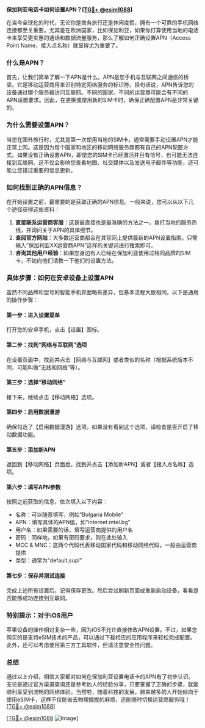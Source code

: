 **保加利亚电话卡如何设置APN？[[TG💪+ @esim1088](https://t.me/s/esim1088)]**

在当今全球化的时代，无论你是商务旅行还是休闲度假，拥有一个可靠的手机网络连接都至关重要。尤其是在欧洲国家，比如保加利亚，如果你打算使用当地的电话卡来享受更实惠的通话和数据流量服务，那么了解如何正确设置APN（Access Point Name，接入点名称）就显得尤为重要了。

### 什么是APN？

首先，让我们简单了解一下APN是什么。APN是您手机与互联网之间通信的桥梁。它是移动运营商用来识别特定网络服务的标识符。换句话说，APN告诉您的设备通过哪个服务器访问互联网。不同的国家、不同的运营商可能会有不同的APN设置要求。因此，在更换或使用新的SIM卡时，确保正确配置APN是非常关键的。

### 为什么需要设置APN？

当您在国外旅行时，尤其是第一次使用当地的SIM卡，通常需要手动设置APN才能正常上网。这是因为每个国家和地区的移动网络服务商都有自己的APN配置方式。如果没有正确设置APN，即使您的SIM卡已经激活并且有信号，也可能无法连接到互联网。这不仅会影响您查看地图、社交媒体以及发送电子邮件等功能，还可能让您错过重要的信息更新。

### 如何找到正确的APN信息？

在开始设置之前，最重要的是获取正确的APN信息。一般来说，您可以从以下几个途径获得这些资料：

1. **直接联系运营商客服**：这是最直接也是最准确的方法之一。拨打当地的服务热线，并询问关于APN的具体细节。
2. **查阅官方网站**：大多数运营商都会在其官网上提供最新的APN设置指南。只需输入“保加利亚XX运营商APN”这样的关键词进行搜索即可。
3. **咨询其他用户经验**：如果您身边有人已经在保加利亚使用过相同品牌的SIM卡，不妨向他们请教一下他们的设置方法。

### 具体步骤：如何在安卓设备上设置APN

虽然不同品牌和型号的智能手机界面略有差异，但基本流程大致相同。以下是通用的操作步骤：

#### 第一步：进入设置菜单
打开您的安卓手机，点击【设置】图标。

#### 第二步：找到“网络与互联网”选项
在设置页面中，找到并点击【网络与互联网】或者类似的名称（根据系统版本不同，可能叫做“无线和网络”等）。

#### 第三步：选择“移动网络”
接下来，继续点击【移动网络】选项。

#### 第四步：启用数据漫游
确保勾选了【启用数据漫游】选项。如果没有看到这个选项，请检查是否开启了移动数据功能。

#### 第五步：添加新APN
返回到【移动网络】页面后，找到并点击【添加新APN】或者【接入点名称】选项。

#### 第六步：填写APN参数
按照之前获取的信息，依次填入以下内容：
- 名称：可以随意填写，例如“Bulgaria Mobile”
- APN：填写具体的APN值，如“internet.mtel.bg”
- 用户名：如果需要的话，填写运营商提供的用户名
- 密码：同样地，如果有密码要求，则在此处输入
- MCC & MNC：这两个代码代表移动国家代码和移动网络代码，一般由运营商提供
- 类型：通常为“default,supl”

#### 第七步：保存并测试连接
完成上述所有设置后，记得保存更改。然后尝试刷新页面或重新启动设备，看看是否能够成功连接到互联网。

### 特别提示：对于iOS用户

苹果设备的操作相对复杂一些，因为iOS不允许直接修改APN设置。不过，如果您购买的是支持eSIM技术的产品，可以通过下载相应的应用程序来轻松完成配置。此外，还可以考虑使用第三方工具软件，但请注意安全性问题。

### 总结

通过以上介绍，相信大家都对如何在保加利亚设置电话卡的APN有了初步认识。无论是通过官方渠道查询还是参考他人的经验分享，只要掌握了正确的步骤，就能顺利享受到流畅的网络体验。当然啦，随着科技的发展，越来越多的人开始倾向于使用eSIM卡，这样不仅能省去物理插拔的麻烦，还能随时切换运营商服务哦！[[TG💪+ @esim1088](https://t.me/s/esim1088)]

[[TG💪+ @esim1088](https://t.me/s/esim1088) ![Image](https://i.postimg.cc/4NQfJmqS/Snipaste-2025-05-13-00-14-12.png)]